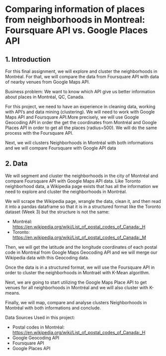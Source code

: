 # Comparing information of places from neighborhoods in Montreal: Foursquare API vs. Google Places API


## 1. Introduction

For this final assignment, we will explore and cluster the neighborhoods in Montréal. For that, we will compare the data from Foursquare API with data of nearby venues from Google Maps API.

Business problem: We want to know which API give us better information about places in Montréal, QC, Canada.

For this project, we need to have an experience in cleaning data, working with API’s and data mining (clustering). 
We will need to work with Google Maps API and Foursquare API.More precisely, we will use Google Geocoding API in order the get the coordinates from Montréal and Google Places API in order to get all the places (radius=500). We will do the same process with the Foursquare API. 

Next, we will clusters Neighborhoods in Montréal with both informations and we will compare Foursquare with Google API data



## 2. Data

We will segment and cluster the neighborhoods in the city of Montréal and compare Foursquare API with Google Maps API data. Like Toronto neighborhood data, a Wikipedia page exists that has all the information we need to explore and cluster the neighborhoods in Montréal.

We will scrape the Wikipedia page, wrangle the data, clean it, and then read it into a pandas dataframe so that it is in a structured format like the Toronto dataset (Week 3) but the structure is not the same:

- Montréal: https://en.wikipedia.org/wiki/List_of_postal_codes_of_Canada:_H
- Toronto: https://en.wikipedia.org/wiki/List_of_postal_codes_of_Canada:_M

Then, we will get the latitude and the longitude coordinates of each postal code in Montréal from Google Maps Geocoding API and we will merge our Wikipedia data with this Geocoding data.

Once the data is in a structured format, we will use the Foursquare API in order to cluster the neighborhoods in Montraél with K-Mean algorithm.

Next, we are going to start utilizing the Google Maps Place API to get venues for all neighborhoods in Montréal and we will also cluster with K-means.

Finally, we will map, compare and analyse clusters Neighborhoods in Montréal with both informations and conclude.

Data Sources Used in this project:
- Postal codes in Montréal: https://en.wikipedia.org/wiki/List_of_postal_codes_of_Canada:_H
- Google Geocoding API
- Foursquare API
- Google Places API
